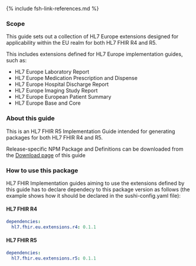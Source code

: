 {% include fsh-link-references.md %}

### Scope

This guide sets out a collection of HL7 Europe extensions designed for applicability within the EU realm for both HL7 FHIR R4 and R5.

This includes extensions defined for HL7 Europe implementation guides, such as:

- HL7 Europe Laboratory Report  
- HL7 Europe Medication Prescription and Dispense  
- HL7 Europe Hospital Discharge Report  
- HL7 Europe Imaging Study Report
- HL7 Europe European Patient Summary  
- HL7 Europe Base and Core

### About this guide

This is an HL7 FHIR R5 Implementation Guide intended for generating packages for both HL7 FHIR R4 and R5.

Release-specific NPM Package and Definitions can be downloaded from the [Download page](download.html) of this guide

### How to use this package

HL7 FHIR Implementation guides aiming to use the extensions defined by this guide has to declare dependecy to this package version as follows
(the example shows how it should be declared in the sushi-config.yaml file):

#### HL7 FHIR R4

```yaml
dependencies:
  hl7.fhir.eu.extensions.r4: 0.1.1
```

#### HL7 FHIR R5

```yaml
dependencies:
  hl7.fhir.eu.extensions.r5: 0.1.1
```